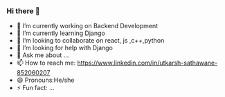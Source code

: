 ### Hi there 👋

- 🔭 I’m currently working on Backend Development
- 🌱 I’m currently learning Django
- 👯 I’m looking to collaborate on react, js ,c++,python
- 🤔 I’m looking for help with Django
- 💬 Ask me about ...
- 📫 How to reach me: https://www.linkedin.com/in/utkarsh-sathawane-852060207
- 😄 Pronouns:He/she
- ⚡ Fun fact: ...

